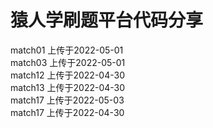 # 猿人学刷题平台代码分享

match01 上传于2022-05-01  
match03 上传于2022-05-01  
match12 上传于2022-04-30  
match13 上传于2022-04-30  
match17 上传于2022-05-03  
match17 上传于2022-04-30  
